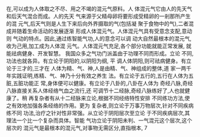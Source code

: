 在,可以成为人体取之不尽、用之不竭的混元气原料。人
体混元气它由人的先天气和后天气混合而成。人的先天
气来源于父精母卵将要形成受精卵的一剎那所产生的混
元气,后天气则是人生下来后向外界摄取的气(包括凝
聚于食物中的气),二者混成并随着生命活动的发展逐渐
形成人体混元气。人体混元气具有受意念支配,意动则
气动的特点。因此,通过练智能气功,人的意念可以调
动大自然最根本的混元气,收为己用,加工成为人体混
元气。人体混元气充足,各个部分功能就能正常发展,
就能祛病健身、开发智慧。
我国众多之气功门派盖由于功理不同而形成。立论
不同,功法也就各异。有立论于阴阳的,以阴阳为纲, 平
调人体阴阳,则可祛病健身。有立论于三才的,三才在
人体为精、气、神,人是由精、气、神组成的整体,道
家一两千年实践证明,练精、气、神乃十分有效之养生
法。有立论于五行的,五行在人体为五脏,五脏功能正
常,身体便可以健康。有立论于八卦的,八卦在人体为
奇经八脉,奇经八脉直接关系人体经络气血之流行,还
可调节十二经脉,奇经八脉练好了,人也就健康了。稍
再复杂者有从十二经脉来立论,根据不同经络特性安排
不同练功方法,使之有效地加强各条经络的作用。更为
复杂者,则立论于万事万物层次,针对不同疾病练不同
功法,治疗之针对性非常强。从立论于阴阳层次至立论
于不同疾病层次,其理法一个比一个复杂而具体。智能
气功立论于阴阳未判、一气混元这个层次,这个层次的
混元气是最根本的混元气,对事物无需区分,直指根本,
7
